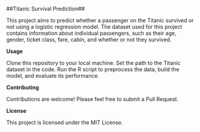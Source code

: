 ##Titanic Survival Prediction##

This project aims to predict whether a passenger on the Titanic survived or not using a logistic regression model. The dataset used for this project contains information about individual passengers, such as their age, gender, ticket class, fare, cabin, and whether or not they survived.

**Usage**

Clone this repository to your local machine.
Set the path to the Titanic dataset in the code.
Run the R script to preprocess the data, build the model, and evaluate its performance.

**Contributing**

Contributions are welcome! Please feel free to submit a Pull Request.

**License**

This project is licensed under the MIT License.
